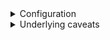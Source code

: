 <details>
<summary>Configuration</summary>
<br>
  
  ### Java Configuration => baking in background
  
  Following arguments are considered to be best practices, based on historical data analysis of Garbage Collection Logs, Thread Dump Analysis, and Heap Dump Analysis.
  There have been several years of bug fixes, memory leak fixes, threading improvements, and Garbage Collection enhancements, and ** therefore we recommend JDK 1.8.0_212** or newer.
  - https://docs.cloudbees.com/docs/admin-resources/latest/jvm-troubleshooting/
  Additionally, keeping your JVM Heap size below 16GB and prevents you from creating a monolithic JVM
  
  #### how-to-add-java-arguments-to-jenkins
    
    The Jenkins System and Remoting Properties are added as Java Arguments.
  
  - jenkins folder => /var/lib/jenkins | /etc/sysconfig/jenkins | /etc/default/jenkins
  - https://docs.cloudbees.com/docs/cloudbees-ci-kb/latest/client-and-managed-masters/how-to-add-java-arguments-to-jenkins
    In your service configuration file, look for the argument JENKINS_JAVA_OPTIONS. It should look something like this:

    JENKINS_JAVA_OPTIONS="-Djava.awt.headless=true"
    Then, add the arguments:

  >  JENKINS_JAVA_OPTIONS="-Xmx2048m -Djava.awt.headless=true"
  
   ### JVM Heap Size
    - https://docs.cloudbees.com/docs/cloudbees-ci-kb/latest/best-practices/jvm-memory-settings-best-practice
 
    Jenkins runs on the system directly, the java arguments Xmx and Xms can be used to set respectively the maximum and the initial JVM memory heap sizes.
  
  <img width="810" alt="image" src="https://user-images.githubusercontent.com/75510135/179339748-b4af10d7-2bbb-40eb-8bbc-99ce3f616f73.png">

        [root@ip-172-31-23-175 sysconfig]# java --version
         openjdk 11.0.13 2021-10-19 LTS
         OpenJDK Runtime Environment 18.9 (build 11.0.13+8-LTS)
         OpenJDK 64-Bit Server VM 18.9 (build 11.0.13+8-LTS, mixed mode, sharing)
  
  https://www.jenkins.io/blog/2016/11/21/gc-tuning/
  
   > JENKINS_JAVA_OPTIONS="-Xmx2048m -XX:MaxPermSize=512m -Djava.awt.headless=true -Xloggc:$JENKINS_HOME/gc-%t.log -XX:NumberOfGCLogFiles=5 -XX:+UseGCLogFileRotation -XX:GCLogFileSize=20m -XX:+PrintGC -XX:+PrintGCDateStamps -XX:+PrintGCDetails -XX:+PrintHeapAtGC -XX:+PrintGCCause -XX:+PrintTenuringDistribution -XX:+PrintReferenceGC -XX:+PrintAdaptiveSizePolicy -XX:+UseG1GC -XX:+ExplicitGCInvokesConcurrent -XX:+ParallelRefProcEnabled -XX:+UseStringDeduplication -XX:+UnlockExperimentalVMOptions -XX:G1NewSizePercent=20 -XX:+UnlockDiagnosticVMOptions -XX:G1SummarizeRSetStatsPeriod=1"
  
  <img width="665" alt="image" src="https://user-images.githubusercontent.com/75510135/179341045-1fd52786-e851-4c46-ad19-3d8c80eb3461.png">

  ### JVM Recommended Arguments
   - Jdk 11
  
          -XX:+AlwaysPreTouch
          -XX:+HeapDumpOnOutOfMemoryError
          -XX:HeapDumpPath=${PATH}
          -XX:+UseG1GC
          -XX:+UseStringDeduplication
          -XX:+ParallelRefProcEnabled
          -XX:+DisableExplicitGC
          -XX:+UnlockDiagnosticVMOptions
          -XX:+UnlockExperimentalVMOptions
          -Xlog:gc*=info,gc+heap=debug,gc+ref*=debug,gc+ergo*=trace,gc+age*=trace:file=${PATH}/gc.log:utctime,pid,level,tags:filecount=2,filesize=100M
          -XX:ErrorFile=${PATH}/hs_err_%p.log
          -XX:+LogVMOutput
          -XX:LogFile=${PATH}/jvm.log
  
  - Jdk 8
  
          -XX:+AlwaysPreTouch
          -XX:+HeapDumpOnOutOfMemoryError
          -XX:HeapDumpPath=${PATH}
          -XX:+UseG1GC
          -XX:+UseStringDeduplication
          -XX:+ParallelRefProcEnabled
          -XX:+DisableExplicitGC
          -XX:+UnlockDiagnosticVMOptions
          -XX:+UnlockExperimentalVMOptions
          -verbose:gc
          -Xloggc:${PATH}/gc.log
          -XX:NumberOfGCLogFiles=2
          -XX:+UseGCLogFileRotation
          -XX:GCLogFileSize=100m
          -XX:+PrintGC
          -XX:+PrintGCDateStamps
          -XX:+PrintGCDetails
          -XX:+PrintHeapAtGC
          -XX:+PrintGCCause
          -XX:+PrintTenuringDistribution
          -XX:+PrintReferenceGC
          -XX:+PrintAdaptiveSizePolicy
          -XX:ErrorFile=${PATH}/hs_err_%p.log
          -XX:+LogVMOutput
          -XX:LogFile=${PATH}/jvm.log
  
  GC logs Note:* to increase GC logs to a longer period of time, we suggest increasing the value of the arguments -Xlog option filecount=2 and/or filesize=100M and as ultimate option use file=${PATH}/gc-%t.log instead of file=${PATH}/gc.log. With the parameter %t, the JVM create a new set of GC files each time that the instance is restarted. It is well known that when the GC log folder gets big enough in terms of size, the support bundle might produce performance issues in the instance given that it needs to compress all of them.
  
  ### Ulimit Settings [just for Linux OS]
  
  ulimit -c and ulimit -f should be set to unlimited for the user that starts Jenkins. ulimit -c set to unlimited will allow core files to be generated successfully. The core files include full thread dumps and core files generated by the JVM in the event of a JVM crash. ulimit -f should be set to unlimited to ensure that files are not truncated during their generation.

ulimit -n should be set to 4096 (soft) and 8192 (hard)

ulimit -u should be set to 30654 (soft) and 30654 (hard)

=> /etc/security/limits.conf
  <img width="510" alt="image" src="https://user-images.githubusercontent.com/75510135/179341746-1a72f9a0-147b-4d5d-a0b4-0f207405cbb4.png">

      jenkins          soft    core            unlimited
      jenkins          hard    core            unlimited
      jenkins          soft    fsize           unlimited
      jenkins          hard    fsize           unlimited
      jenkins          soft    nofile          4096
      jenkins          hard    nofile          8192
      jenkins          soft    nproc           30654
      jenkins          hard    nproc           30654
  
  
  
  
  ### Java Home Environment Variable
  
  It is recommended to set the JAVA_HOME environment variable in both Linux and Windows environments. The Java JDK’s bin directory should also be in the PATH environment variable. This will allow for easier access to Java JDK commands, such as jstack and jmap
  
  > find /usr/lib/jvm/java-11-openjdk-11.0*
  > vi /etc/profile
  
          export JAVA_HOME="/usr/lib/jvm/java-11-openjdk-11.0*"
          export PATH=$JAVA_HOME/bin:$PATH
   
   logout and login again, reboot, or use source /etc/profile to apply changes immediately in the  current shell
  
  OR
  > vi /etc/profile.d/jdk_home.sh

        #!/bin/sh
        export JAVA_HOME=/usr/lib/jvm/java-11-openjdk-11.0*
        export PATH=$JAVA_HOME/bin:$PATH
  
  > echo $JAVA_HOME
  
  
  #### Log Startup Timing Info
  
  - https://docs.cloudbees.com/docs/cloudbees-ci-kb/latest/troubleshooting-guides/jenkins-startup-performances
  - https://phoenixnap.com/kb/jenkins-logs
  
  > vi /etc/sysconfig/jenkins  => append -Djenkins.model.Jenkins.logStartupPerformance=true"
  
  JENKINS_JAVA_OPTIONS="-Xmx2048m -Xms1024m -XX:MaxPermSize=1024m -Djava.awt.headless=true -Xloggc:$JENKINS_HOME/gc-%t.log -XX:NumberOfGCLogFiles=5 -XX:+UseGCLogFileRotation -XX:GCLogFileSize=20m -XX:+PrintGC -XX:+PrintGCDateStamps -XX:+PrintGCDetails -XX:+PrintHeapAtGC -XX:+PrintGCCause -XX:+PrintTenuringDistribution -XX:+PrintReferenceGC -XX:+PrintAdaptiveSizePolicy -XX:+UseG1GC -XX:+ExplicitGCInvokesConcurrent -XX:+ParallelRefProcEnabled -XX:+UseStringDeduplication -XX:+UnlockExperimentalVMOptions -XX:G1NewSizePercent=20 -XX:+UnlockDiagnosticVMOptions -XX:G1SummarizeRSetStatsPeriod=1 -Djenkins.model.Jenkins.logStartupPerformance=true"
  
  it is recommended to set -Djenkins.model.Jenkins.logStartupPerformance=true in your Jenkins environment to have Jenkins output additional data to the      jenkins.log, showing how much time is being spent in a specific component during startup.
  
  > systemctl restart jenkins
  
  <img width="851" alt="image" src="https://user-images.githubusercontent.com/75510135/179343537-723c93f3-3c4e-4b72-afaa-8efec7ba067d.png">

  > ls -last /var/lib/jenkins/logs/tasks
  
  
  ### Jenkins Admin Should Be Able To Generate A Support Bundle via jenkins-cli.jar
  
  Please note that Jenkins accounts must have the Overall/Read account permission to access the CLI.

  The jenkins-cli.jar can be downloaded from JENKINS_URL/cli or https://www.jenkins.io/doc/book/managing/cli/
  
  Note# support command can be viewed by navigating to JENKINS_URL/cli/command/support
  
  >  java -jar jenkins-cli.jar -noKeyAuth -s http://<Jenkins-server-public-ip>:8080/ support --usrename --password 
  
  ### Adjust jenkins.InitReactorRunner.concurrency

  During start of Jenkins, loading of jobs in parallel have a fixed number of threads by default (twice the CPU). To make Jenkins load time decrease you can use tune the System Property 
  
  > jenkins.InitReactorRunner.concurrency
  
  <img width="859" alt="image" src="https://user-images.githubusercontent.com/75510135/179344592-f3ef6dd0-4086-4333-9a23-795aa0ed5a3d.png">

  #### Performance logs collection

      Collect a Support Bundle

      Collect the Jenkins logs since the beginning of the startup

      Collect the GC logs
  
  ### Cleanup Large Instances
 
   - https://docs.cloudbees.com/docs/cloudbees-ci/latest/cloud-reference-architecture/ra-for-onprem/#_controller_sizing_guidelines
  
  <img width="588" alt="image" src="https://user-images.githubusercontent.com/75510135/179345222-70e19bf9-143b-40e6-be06-836629ee6882.png">

  ### Analyze Performance logs
  
   - https://docs.cloudbees.com/docs/cloudbees-ci-kb/latest/troubleshooting-guides/how-to-analyze-startup-performance-logs
  
  ### Cleanup Old Builds => Log Rotation

  - https://docs.cloudbees.com/docs/cloudbees-ci-kb/latest/best-practices/deleting-old-builds-best-strategy-for-cleanup-and-disk-space-management
  
  ### Obsolete plugins => How to determine if a plugin is in use

  - https://docs.cloudbees.com/docs/admin-resources/latest/plugin-management/plugin-usage
  
  
  <img width="1398" alt="image" src="https://user-images.githubusercontent.com/75510135/179345351-3e21db36-d5a8-42c1-a686-81dda35963fe.png">

 ### Storage File System

  - https://docs.cloudbees.com/docs/cloudbees-ci-kb/latest/client-and-managed-masters/nfs-guide
  
  Jenkins configuration files are stored on disk. Startup performances - and also overall performances for that matter - can be severely impacted if the storage File System holding $JENKINS_HOME is not tuned properly. If the $JENKINS_HOME does not resides in a local File System, ensure that the File System mount is tuned for performances. For NFS, please have a look at the recommendation in the article NFS Guide
  
  
  ### Monitoring Jenkins performance
 -  https://www.cloudbees.com/blog/apm-tools-jenkins-performance
  
</details>


<details>
<summary>Underlying caveats</summary>
<br>
  
  ###   How can I prevent jenkins from starting new jobs after a restart?
  
  Any builds that are in the pending queue when Jenkins is restarted will remain in the queue and potentially be started after Jenkins finishes loading.
   In order to prevent Jenkins from executing any jobs, you need to put it in "quiet down" mode when it starts up
   Create a Groovy init script that will put Jenkins in "quiet down" mode when it starts. This solution may be required if you are suffering from a      performance issue and cannot access the Jenkins UI. 
  Create a file named 
  quiet-start.groovy 
  and place it in the 
  $JENKINS_HOME/init.groovy.d/ directory
  
  You may have to create this directory if it does not already exist. The file should contain the following:

      import jenkins.model.Jenkins

      // Go into quiet mode
      Jenkins.instance.doQuietDown()
  
   when Jenkins starts up you will see a red banner at the top of the page which says, "Jenkins is going to shut down," along with a similar message in the Build Queue. There will be a 'Cancel' button which an administrator can click to cancel "quiet down" mode and allow builds to resume.

  
  ###   How can I purge/clean the build queue
  
  To clean all pending builds from the queue, you can run the below script from the script console:

   > Jenkins.instance.queue.clear()
  

  If you need to remove only some of them , you can use the below script to purge the build queue by build name.

        import hudson.model.*
        def q = Jenkins.instance.queue
        q.items.findAll { it.task.name.startsWith('REPLACEME') }.each { q.cancel(it.task) }
  
  
  ###  Remove Custom Loggers
  
  They can impact the performances of your instance if they do not target a specific component or if they are specified at a high level package like for example hudson.model or hudson.security.
  
  - https://docs.cloudbees.com/docs/cloudbees-ci-kb/latest/client-and-managed-masters/how-do-i-create-a-logger-in-jenkins-for-troubleshooting-and-diagnostic-information
  
  ### Review Hook scripts

  Check whether there is any post-initialization scripts under $JENKINS_HOME/init.groovy.d/ that could impact the startup of your instance. 
  
  
  
  
  ### Start Jenkins (service jenkins start).

  
Look at /etc/init.d/jenkins for a line similar to:

        NAME=jenkins
        SCRIPTNAME=/etc/init.d/$NAME
        [ -r /etc/default/$NAME ] && . /etc/default/$NAME
        These tell us that the Jenkins daemon will look for a file named /etc/default/jenkins. 
 
If present, it .s that file.

If you set $JAVA_ARGS in /etc/default/jenkins it will be substituted in the line below, located later in the /etc/init.d/jenkins file:

 > $SU -l $JENKINS_USER --shell=/bin/bash -c "$DAEMON $DAEMON_ARGS -- $JAVA $JAVA_ARGS -jar $JENKINS_WAR $JENKINS_ARGS" || return 2
  
  
</details>
